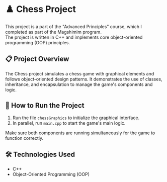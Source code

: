 # ♟️ Chess Project

This project is a part of the "Advanced Principles" course, which I completed as part of the Magshimim program.  
The project is written in C++ and implements core object-oriented programming (OOP) principles.

## 📋 Project Overview
The Chess project simulates a chess game with graphical elements and follows object-oriented design patterns. It demonstrates the use of classes, inheritance, and encapsulation to manage the game's components and logic.

## 🚀 How to Run the Project
1. Run the file `chessGraphics` to initialize the graphical interface.
2. In parallel, run `main.cpp` to start the game's main logic.

Make sure both components are running simultaneously for the game to function correctly.

## 🛠 Technologies Used
- C++
- Object-Oriented Programming (OOP)

